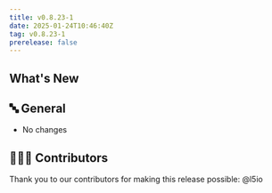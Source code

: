 ```yaml
---
title: v0.8.23-1
date: 2025-01-24T10:46:40Z
tag: v0.8.23-1
prerelease: false
---
```


## What's New
## 🔤 General
* No changes

## 👨🏽‍💻 Contributors

Thank you to our contributors for making this release possible:
@l5io
